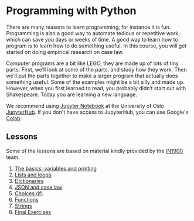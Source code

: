 # Programming with Python

There are many reasons to learn programming, for instance it is fun. Programming
is also a good way to automate tedious or repetitive work, which can save you days or weeks of time.
A good way to learn how to program is to learn how to do something useful.
In this course, you will get started on doing empirical research on case law.

Computer programs are a bit like LEGO, they are made up of lots
of tiny parts. First, we’ll look at some of the parts, and study
how they work. Then we’ll put the parts together to make a larger
program that actually does something useful. Some of the examples
might be a bit silly and made up. However, when you first learned
to read, you probably didn’t start out with Shakespeare. Today
you are learning a new language.

We recommend using [Jupyter Notebook](https://jupyter-notebook.readthedocs.io/en/stable/examples/Notebook/Notebook%20Basics.html)
at the University of Oslo [JupyterHub](https://jupyterhub.uio.no/).
If you don't have access to JupyterHub, you can use Google's
[Colab]( https://colab.research.google.com/).

## Lessons

Some of the lessons are based on material kindly provided by the
[IN1900]( https://www.uio.no/studier/emner/matnat/ifi/IN1900/h19/) team.

1. [The basics: variables and printing](https://nbviewer.jupyter.org/github/scriptotek/programming-for-lawyers/blob/master/01_basics.ipynb)
1. [Lists and loops](https://nbviewer.jupyter.org/github/scriptotek/programming-for-lawyers/blob/master/02_lists_loops.ipynb)
1. [Dictionaries](https://nbviewer.jupyter.org/github/scriptotek/programming-for-lawyers/blob/master/03_Dictionaries.ipynb)
1. [JSON and case law](https://nbviewer.jupyter.org/github/scriptotek/programming-for-lawyers/blob/master/04_caselaw.ipynb)
1. [Choices (if)](https://nbviewer.jupyter.org/github/scriptotek/programming-for-lawyers/blob/master/05_if.ipynb)
1. [Functions](https://nbviewer.jupyter.org/github/scriptotek/programming-for-lawyers/blob/master/06_functions.ipynb)
1. [Strings](https://nbviewer.jupyter.org/github/scriptotek/programming-for-lawyers/blob/master/07_Strings.ipynb)
1. [Final Exercises](https://nbviewer.jupyter.org/github/scriptotek/programming-for-lawyers/blob/master/10_exercises.ipynb)

<!--
1. [Getting user input](https://nbviewer.jupyter.org/github/scriptotek/programming-for-lawyers/blob/master/10_user_input.ipynb)
1. [Classes](https://nbviewer.jupyter.org/github/scriptotek/programming-for-lawyers/blob/master/08_Classes.ipynb)
1. [Object oriented programming and inheritance](https://nbviewer.jupyter.org/github/scriptotek/programming-for-lawyers/blob/master/09_OOP.ipynb)
-->
